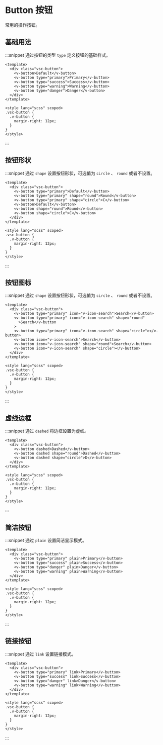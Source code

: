 # Button 按钮

常用的操作按钮。

## 基础用法

:::snippet 通过按钮的类型 `type` 定义按钮的基础样式。

```vue
<template>
  <div class="vsc-button">
    <v-button>Default</v-button>
    <v-button type="primary">Primary</v-button>
    <v-button type="success">Success</v-button>
    <v-button type="warning">Warning</v-button>
    <v-button type="danger">Danger</v-button>
  </div>
</template>

<style lang="scss" scoped>
.vsc-button {
  .v-button {
    margin-right: 12px;
  }
}
</style>
```

:::

## 按钮形状

:::snippet 通过 `shape` 设置按钮形状，可选值为 `circle` 、 `round` 或者不设置。

```vue
<template>
  <div class="vsc-button">
    <v-button type="primary">Default</v-button>
    <v-button type="primary" shape="round">Round</v-button>
    <v-button type="primary" shape="circle">C</v-button>
    <v-button>Default</v-button>
    <v-button shape="round">Round</v-button>
    <v-button shape="circle">C</v-button>
  </div>
</template>

<style lang="scss" scoped>
.vsc-button {
  .v-button {
    margin-right: 12px;
  }
}
</style>
```

:::

## 按钮图标

:::snippet 通过 `shape` 设置按钮形状，可选值为 `circle` 、 `round` 或者不设置。

```vue
<template>
  <div class="vsc-button">
    <v-button type="primary" icon="v-icon-search">Search</v-button>
    <v-button type="primary" icon="v-icon-search" shape="round"
      >Search</v-button
    >
    <v-button type="primary" icon="v-icon-search" shape="circle"></v-button>
    <v-button icon="v-icon-search">Search</v-button>
    <v-button icon="v-icon-search" shape="round">Search</v-button>
    <v-button icon="v-icon-search" shape="circle"></v-button>
  </div>
</template>

<style lang="scss" scoped>
.vsc-button {
  .v-button {
    margin-right: 12px;
  }
}
</style>
```

:::

## 虚线边框

:::snippet 通过 `dashed` 将边框设置为虚线。

```vue
<template>
  <div class="vsc-button">
    <v-button dashed>Dashed</v-button>
    <v-button dashed shape="round">Dashed</v-button>
    <v-button dashed shape="circle">D</v-button>
  </div>
</template>

<style lang="scss" scoped>
.vsc-button {
  .v-button {
    margin-right: 12px;
  }
}
</style>
```

:::

## 简洁按钮

:::snippet 通过 `plain` 设置简洁显示模式。

```vue
<template>
  <div class="vsc-button">
    <v-button type="primary" plain>Primary</v-button>
    <v-button type="success" plain>Success</v-button>
    <v-button type="danger" plain>Danger</v-button>
    <v-button type="warning" plain>Warning</v-button>
  </div>
</template>

<style lang="scss" scoped>
.vsc-button {
  .v-button {
    margin-right: 12px;
  }
}
</style>
```

:::

## 链接按钮

:::snippet 通过 `link` 设置链接模式。

```vue
<template>
  <div class="vsc-button">
    <v-button type="primary" link>Primary</v-button>
    <v-button type="success" link>Success</v-button>
    <v-button type="danger" link>Danger</v-button>
    <v-button type="warning" link>Warning</v-button>
  </div>
</template>

<style lang="scss" scoped>
.vsc-button {
  .v-button {
    margin-right: 12px;
  }
}
</style>
```

:::
